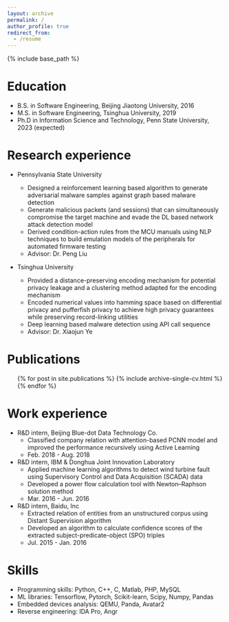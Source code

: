 ```yaml
---
layout: archive
permalink: /
author_profile: true
redirect_from:
  - /resume
---
```


{% include base_path %}

Education
======
* B.S. in Software Engineering, Beijing Jiaotong University, 2016
* M.S. in Software Engineering, Tsinghua University, 2019
* Ph.D in Information Science and Technology, Penn State University, 2023 (expected)

Research experience
======
* Pennsylvania State University
  * Designed a reinforcement learning based algorithm to generate adversarial malware samples against graph based malware detection
  * Generate malicious packets (and sessions) that can simultaneously compromise the target machine and evade the DL based network attack detection model
  * Derived condition-action rules from the MCU manuals using NLP techniques to build emulation models of the peripherals for automated firmware testing
  * Advisor: Dr. Peng Liu

* Tsinghua University
  * Provided a distance-preserving encoding mechanism for potential privacy leakage and a clustering method adapted for the encoding mechanism
  * Encoded numerical values into hamming space based on differential privacy and pufferfish privacy to achieve high privacy guarantees while preserving record-linking utilities
  * Deep learning based malware detection using API call sequence
  * Advisor: Dr. Xiaojun Ye
  
Publications
======

  <ul>{% for post in site.publications %}
    {% include archive-single-cv.html %}
  {% endfor %}</ul>

Work experience
======

* R\&D intern, Beijing Blue-dot Data Technology Co. 
  * Classified company relation with attention-based PCNN model and improved the performance recursively using Active Learning
  * Feb. 2018 - Aug. 2018
* R\&D intern, IBM \& Donghua Joint Innovation Laboratory
  * Applied machine learning algorithms to detect wind turbine fault using Supervisory Control and Data Acquisition (SCADA) data
  * Developed a power flow calculation tool with Newton–Raphson solution method
  * Mar. 2016 - Jun. 2016
* R\&D intern, Baidu, Inc
  * Extracted relation of entities from an unstructured corpus using Distant Supervision algorithm
  * Developed an algorithm to calculate confidence scores of the extracted subject-predicate-object (SPO) triples
  * Jul. 2015 - Jan. 2016

Skills
======

* Programming skills: Python, C++, C, Matlab, PHP, MySQL
* ML libraries: Tensorflow, Pytorch, Scikit-learn, Scipy, Numpy, Pandas
* Embedded devices analysis: QEMU, Panda, Avatar2
* Reverse engineering: IDA Pro, Angr
